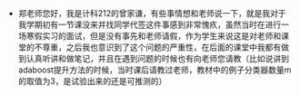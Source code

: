 - 郑老师您好，我是计科212的曾家谦，有些事情想和老师说一下，就是我对于我学期初有一节课没来并找同学代签这件事感到非常愧疚，虽然当时在进行一场寒假实习的面试，但是没有事先和老师请假，作为学生来说这是对老师和课堂的不尊重，之后我也意识到了这个问题的严重性，在后面的课堂中我都有做到认真听讲和做笔记，并且在遇到问题的时候也有向老师您请教（比如说讲到adaboost提升方法的时候，当时课后请教过老师，教材中的例子分类器数量m的取值为3，是试验出来的还是可推测的）